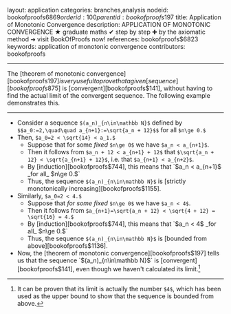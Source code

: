 layout: application
categories: branches,analysis
nodeid: bookofproofs$6869
orderid: 100
parentid: bookofproofs$197
title: Application of Monotonic Convergence
description: APPLICATION OF MONOTONIC CONVERGENCE ★ graduate maths ✔ step by step ✚ by the axiomatic method ➜ visit BookOfProofs now!
references: bookofproofs$6823
keywords: application of monotonic convergence
contributors: bookofproofs

---
The [theorem of monotonic convergence][bookofproofs$197] is very useful to prove that a given [sequence][bookofproofs$875] is [convergent][bookofproofs$141], without having to find the actual limit of the convergent sequence. The following example demonstrates this.

---

* Consider a sequence `$(a_n)_{n\in\mathbb N}$` defined by
`$$a_0:=2,\quad\quad a_{n+1}:=\sqrt{a_n + 12}$$`
for all `$n\ge 0.$` 
* Then, `$a_0=2 < \sqrt{14} < a_1.$` 
   * Suppose that for some _fixed_ `$n\ge 0$` we have `$a_n < a_{n+1}$`.
   * Then it follows from `$a_n + 12 < a_{n+1} + 12$` that `$\sqrt{a_n + 12} < \sqrt{a_{n+1} + 12}$`, i.e. that `$a_{n+1} < a_{n+2}$`. 
   * By [induction][bookofproofs$744], this means that `$a_n < a_{n+1}$` _for all_ `$n\ge 0.$` 
   * Thus, the sequence `$(a_n)_{n\in\mathbb N}$` is [strictly monotonically increasing][bookofproofs$1155].
* Similarly, `$a_0=2 < 4.$` 
   * Suppose that _for some fixed_ `$n\ge 0$` we have `$a_n < 4$`. 
   * Then it follows from `$a_{n+1}=\sqrt{a_n + 12} < \sqrt{4 + 12} = \sqrt{16} = 4.$` 
   * By [induction][bookofproofs$744], this means that `$a_n < 4$` _for all_ `$n\ge 0.$` 
   * Thus, the sequence `$(a_n)_{n\in\mathbb N}$` is [bounded from above][bookofproofs$1136].
* Now, the [theorem of monotonic convergence][bookofproofs$197] tells us that the sequence `$(a_n)_{n\in\mathbb N}$` is [convergent][bookofproofs$141], even though we haven't calculated its limit.[^1]

[^1]: It can be proven that its limit is actually the number `$4$`, which has been used as the upper bound to show that the sequence is bounded from above.
